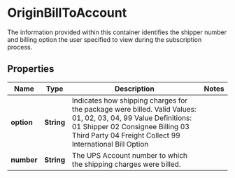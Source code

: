 

# OriginBillToAccount

The information provided within this container identifies the shipper number and billing option the user specified to view during the subscription process.

## Properties

| Name | Type | Description | Notes |
|------------ | ------------- | ------------- | -------------|
|**option** | **String** | Indicates how shipping charges for the package were billed.  Valid Values: 01, 02, 03, 04, 99  Value Definitions:  01 Shipper 02 Consignee Billing  03 Third Party 04 Freight Collect 99 International Bill Option |  |
|**number** | **String** | The UPS Account number to which the shipping charges were billed. |  |



